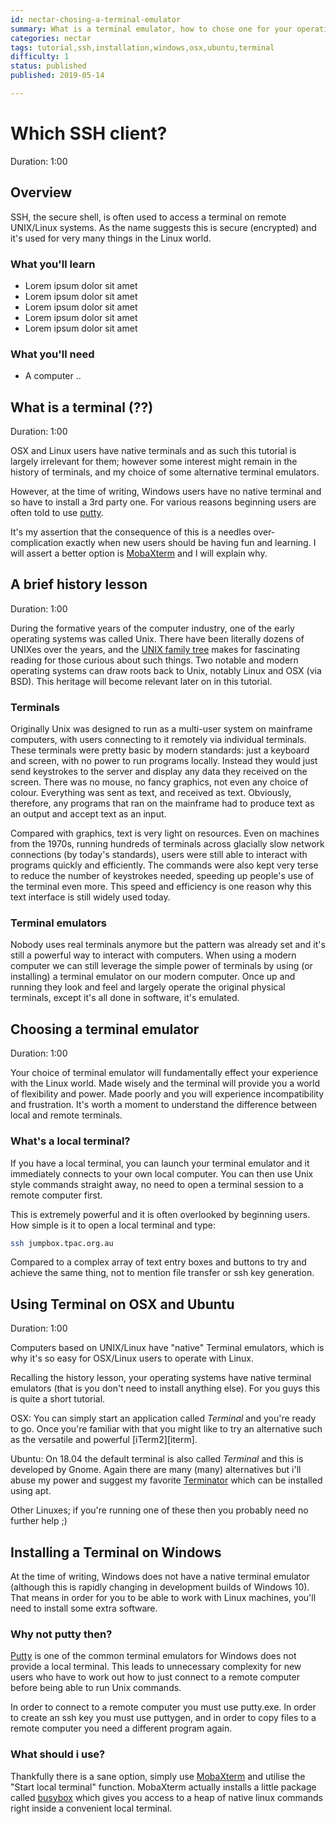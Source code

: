 ```yaml
---
id: nectar-chosing-a-terminal-emulator
summary: What is a terminal emulator, how to chose one for your operating system.  Why putty is a poor choice for a beginning Linux user.
categories: nectar
tags: tutorial,ssh,installation,windows,osx,ubuntu,terminal
difficulty: 1
status: published
published: 2019-05-14

---
```


# Which SSH client?
Duration: 1:00

## Overview

SSH, the secure shell, is often used to access a terminal on remote UNIX/Linux systems.  As the name suggests this is secure (encrypted) and it's used for very many things in the Linux world.

### What you'll learn
* Lorem ipsum dolor sit amet
* Lorem ipsum dolor sit amet
* Lorem ipsum dolor sit amet
* Lorem ipsum dolor sit amet
* Lorem ipsum dolor sit amet

### What you'll need

* A computer ..

## What is a terminal (??)
Duration: 1:00

OSX and Linux users have native terminals and as such this tutorial is largely irrelevant for them; however some interest might remain in the history of terminals, and my choice of some alternative terminal emulators.

However, at the time of writing, Windows users have no native terminal and so have to install a 3rd party one.  For various reasons beginning users are often told to use [putty][putty].

It's my assertion that the consequence of this is a needles over-complication exactly when new users should be having fun and learning.  I will assert a better option is [MobaXterm][mobaxterm] and I will explain why.

## A brief history lesson
Duration: 1:00

During the formative years of the computer industry, one of the early operating systems was called Unix. There have been literally dozens of UNIXes over the years, and the [UNIX family tree][unix-tree] makes for fascinating reading for those curious about such things.  Two notable and modern operating systems can draw roots back to Unix, notably Linux and OSX (via BSD).  This heritage will become relevant later on in this tutorial.

### Terminals

Originally Unix was designed to run as a multi-user system on mainframe computers, with users connecting to it remotely via individual terminals. These terminals were pretty basic by modern standards: just a keyboard and screen, with no power to run programs locally. Instead they would just send keystrokes to the server and display any data they received on the screen. There was no mouse, no fancy graphics, not even any choice of colour. Everything was sent as text, and received as text. Obviously, therefore, any programs that ran on the mainframe had to produce text as an output and accept text as an input.

Compared with graphics, text is very light on resources. Even on machines from the 1970s, running hundreds of terminals across glacially slow network connections (by today's standards), users were still able to interact with programs quickly and efficiently. The commands were also kept very terse to reduce the number of keystrokes needed, speeding up people's use of the terminal even more. This speed and efficiency is one reason why this text interface is still widely used today.

### Terminal emulators

Nobody uses real terminals anymore but the pattern was already set and it's still a powerful way to interact with computers.  When using a modern computer we can still leverage the simple power of terminals by using (or installing) a terminal emulator on our modern computer.  Once up and running they look and feel and largely operate the original physical terminals, except it's all done in software, it's emulated.

## Choosing a terminal emulator
Duration: 1:00

Your choice of terminal emulator will fundamentally effect your experience with the Linux world.  Made wisely and the terminal will provide you a world of flexibility and power.  Made poorly and you will experience incompatibility and frustration.  It's worth a moment to understand the difference between local and remote terminals.

### What's a local terminal?
If you have a local terminal, you can launch your terminal emulator and it immediately connects to your own local computer. You can then use Unix style commands straight away, no need to open a terminal session to a remote computer first.

This is extremely powerful and it is often overlooked by beginning users.  How simple is it to open a local terminal and type:

```bash
ssh jumpbox.tpac.org.au
```
Compared to a complex array of text entry boxes and buttons to try and achieve the same thing, not to mention file transfer or ssh key generation.

## Using Terminal on OSX and Ubuntu
Duration: 1:00

Computers based on UNIX/Linux have "native" Terminal emulators, which is why it's so easy for OSX/Linux users to operate with Linux.  

Recalling the history lesson, your operating systems have native terminal emulators (that is you don't need to install anything else).  For you guys this is quite a short tutorial.

OSX: You can simply start an application called *Terminal* and you're ready to go.  Once you're familiar with that you might like to try an alternative such as the versatile and powerful [iTerm2][iterm].

Ubuntu:  On 18.04 the default terminal is also called *Terminal* and this is developed by Gnome.  Again there are many (many) alternatives but i'll abuse my power and suggest my favorite [Terminator][terminator] which can be installed using apt.

Other Linuxes; if you're running one of these then you probably need no further help ;)

## Installing a Terminal on Windows

At the time of writing, Windows does not have a native terminal emulator (although this is rapidly changing in development builds of Windows 10).  That means in order for you to be able to work with Linux machines, you'll need to install some extra software.

### Why not putty then?

[Putty][putty] is one of the common terminal emulators for Windows does not provide a local terminal.  This leads to unnecessary complexity for new users who have to work out how to just connect to a remote computer before being able to run Unix commands.

In order to connect to a remote computer you must use putty.exe.  In order to create an ssh key you must use puttygen, and in order to copy files to a remote computer you need a different program again.

### What should i use?
Thankfully there is a sane option, simply use [MobaXterm][mobaxterm] and utilise the "Start local terminal" function.  MobaXterm actually installs a little package called [busybox][busybox] which gives you access to a heap of native linux commands right inside a convenient local terminal.

<!-- LINKS -->
[busybox]: https://busybox.net/about.html
[iterm2]: https://www.iterm2.com/downloads.html
[terminator]: https://gnometerminator.blogspot.com/
[ubuntuonwin]: https://www.microsoft.com/en-us/store/p/ubuntu/9nblggh4msv6
[ubuntuonwintut]: https://tutorials.ubuntu.com/tutorial/tutorial-ubuntu-on-windows
[putty]: http://www.putty.org/
[mobaxterm]: https://mobaxterm.mobatek.net/download.html
[unix-tree]: https://commons.wikimedia.org/wiki/File:Unix_history-simple.png
